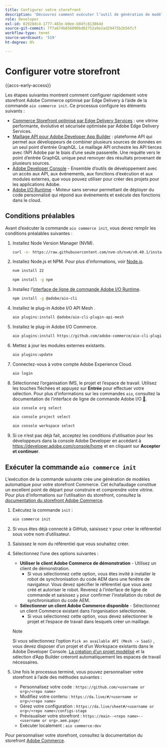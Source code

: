 ```yaml
---
title: Configurer votre storefront
description: 'Découvrez comment exécuter l’outil de génération de modèles automatique pour configurer votre storefront [!DNL Adobe Commerce as a Cloud Service] '
role: Developer
exl-id: 02928dc4-1777-483e-b0ee-b04fc813864d
source-git-commit: 7f7a674b856090bd02752a9e2ad29475b2b56fcf
workflow-type: tm+mt
source-wordcount: '519'
ht-degree: 0%

---
```


# Configurer votre storefront

{{accs-early-access}}

Les étapes suivantes montrent comment configurer rapidement votre storefront Adobe Commerce optimisé par Edge Delivery à l’aide de la commande `aio commerce init`. Ce processus configure les éléments suivants :

* [Commerce Storefront optimisé par Edge Delivery Services](https://experienceleague.adobe.com/developer/commerce/storefront/get-started/?lang=fr) : une vitrine performante, évolutive et sécurisée optimisée par Adobe Edge Delivery Services.
* [Maillage API pour Adobe Developer App Builder](https://developer.adobe.com/graphql-mesh-gateway/mesh/) : plateforme API qui permet aux développeurs de combiner plusieurs sources de données en un seul point d’entrée GraphQL. Le maillage API orchestre les API tierces avec l’API Adobe par le biais d’une seule passerelle. Une requête vers le point d’entrée GraphQL unique peut renvoyer des résultats provenant de plusieurs sources.
* [Adobe Developer Console](https://developer.adobe.com/developer-console/docs/guides/) - Ensemble d’outils de développement avec un accès aux API, aux événements, aux fonctions d’exécution et aux modules externes, que vous pouvez utiliser pour créer des projets pour les applications Adobe.
* [Adobe I/O Runtime](https://developer.adobe.com/runtime/docs/) - Moteur sans serveur permettant de déployer du code personnalisé qui répond aux événements et exécute des fonctions dans le cloud.

## Conditions préalables

Avant d’exécuter la commande `aio commerce init`, vous devez remplir les conditions préalables suivantes :

1. Installez Node Version Manager (NVM).

   ```bash
   curl -o- https://raw.githubusercontent.com/nvm-sh/nvm/v0.40.1/install.sh | bash
   ```

1. Installez Node.js et NPM. Pour plus d’informations, voir [Node.js](https://nodejs.org/en/).

   ```bash
   nvm install 22
   ```

   ```bash
   npm install -g npm
   ```

1. Installez l’[interface de ligne de commande Adobe I/O Runtime](https://developer.adobe.com/runtime/docs/guides/tools/cli_install/).

   ```bash
   npm install -g @adobe/aio-cli
   ```

1. Installez le plug-in Adobe I/O API Mesh .

   ```bash
   aio plugins:install @adobe/aio-cli-plugin-api-mesh
   ```

1. Installez le plug-in Adobe I/O Commerce.

   ```bash
   aio plugins:install https://github.com/adobe-commerce/aio-cli-plugin-commerce
   ```

1. Mettez à jour les modules externes existants.

   ```bash
   aio plugins:update
   ```

1. Connectez-vous à votre compte Adobe Experience Cloud.

   ```bash
   aio login
   ```

1. Sélectionnez l’organisation IMS, le projet et l’espace de travail. Utilisez les touches fléchées et appuyez sur **Entrée** pour effectuer votre sélection. Pour plus d’informations sur les commandes `aio`, consultez la documentation de l’interface de ligne de commande Adobe I/O [&#128279;](https://github.com/adobe/aio-cli-plugin-console?tab=readme-ov-file#commands).

   ```bash
   aio console org select
   ```

   ```bash
   aio console project select
   ```

   ```bash
   aio console workspace select
   ```

1. Si ce n’est pas déjà fait, acceptez les conditions d’utilisation pour les développeurs dans la console Adobe Developer en accédant à https://developer.adobe.com/console/home et en cliquant sur **Accepter et continuer**.

## Exécuter la commande `aio commerce init`

L’exécution de la commande suivante crée une génération de modèles automatique pour votre storefront Commerce. Cet échafaudage constitue un excellent point de départ pour construire et comprendre votre vitrine. Pour plus d’informations sur l’utilisation du storefront, consultez la [documentation du storefront Adobe Commerce](https://experienceleague.adobe.com/developer/commerce/storefront/?lang=fr).


1. Exécutez la commande `init` :

   ```bash
   aio commerce init
   ```

1. Si vous êtes déjà connecté à GitHub, saisissez `Y` pour créer le référentiel sous votre nom d’utilisateur.

1. Saisissez le nom du référentiel que vous souhaitez créer.

1. Sélectionnez l’une des options suivantes :

   * **Utiliser le client Adobe Commerce de démonstration** - Utilisez un client de démonstration.
      * Si vous sélectionnez cette option, vous êtes invité à installer le robot de synchronisation du code AEM dans une fenêtre de navigateur. Vous devez spécifier le référentiel que vous avez créé et autoriser le robot. Revenez à l’interface de ligne de commande et saisissez `y` pour confirmer l’installation du robot de synchronisation du code AEM.
   * **Sélectionner un client Adobe Commerce disponible** - Sélectionnez un client Commerce existant dans l’organisation sélectionnée.
      * Si vous sélectionnez cette option, vous devez sélectionner le projet et l’espace de travail dans lesquels créer un maillage.

   >[!NOTE]
   >
   >Si vous sélectionnez l’option `Pick an available API (Mesh -> SaaS)` , vous devez disposer d’un projet et d’un Workspace existants dans le Adobe Developer Console. [La création d’un projet modélisé](https://developer.adobe.com/developer-console/docs/guides/projects/projects-template/) et la sélection d’App Builder créeront automatiquement les espaces de travail nécessaires.

1. Une fois le processus terminé, vous pouvez personnaliser votre storefront à l’aide des méthodes suivantes :

   * Personnalisez votre code : `https://github.com/<username or org>/<repo name>`
   * Modifiez votre contenu : `https://da.live/#/<username or org>/<repo name>`
   * Gérez votre configuration : `https://da.live/sheet#/<username or org>/<repo name>/configs-stage`
   * Prévisualiser votre storefront : `https://main--<repo name>--<username or org>.aem.page/`
   * Exécuter localement : `aio commerce:dev`

Pour personnaliser votre storefront, consultez la documentation du storefront [Adobe Commerce](https://experienceleague.adobe.com/developer/commerce/storefront/?lang=fr).
